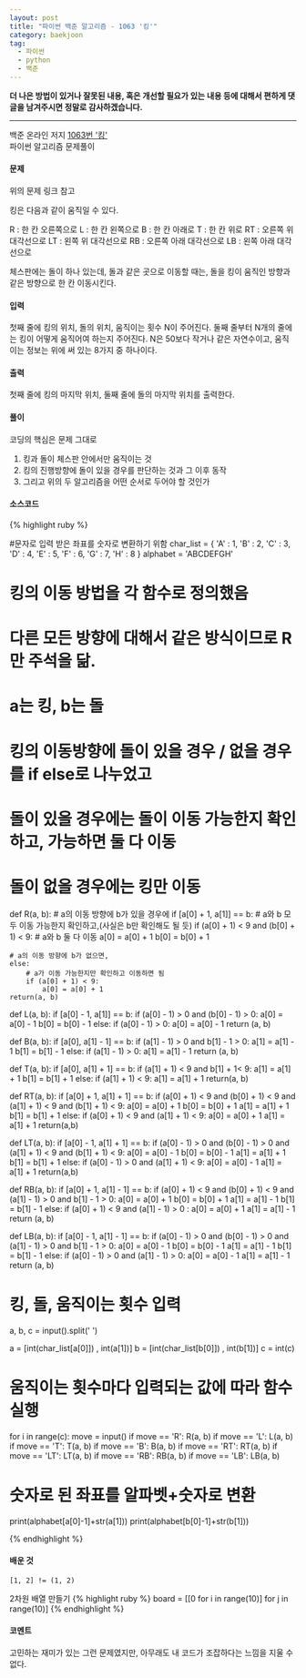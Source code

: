 ```yaml
---
layout: post
title: "파이썬 백준 알고리즘 - 1063 '킹'"
category: baekjoon
tag:
  - 파이썬
  - python
  - 백준
---
```




 **더 나은 방법이 있거나 잘못된 내용, 혹은 개선할 필요가 있는 내용 등에 대해서 편하게 댓글을 남겨주시면 정말로 감사하겠습니다.**

___

백준 온라인 저지 [1063번 '킹'](https://www.acmicpc.net/problem/1063)  
파이썬 알고리즘 문제풀이


#### **문제**
위의 문제 링크 참고

킹은 다음과 같이 움직일 수 있다.

R : 한 칸 오른쪽으로
L : 한 칸 왼쪽으로
B : 한 칸 아래로
T : 한 칸 위로
RT : 오른쪽 위 대각선으로
LT : 왼쪽 위 대각선으로
RB : 오른쪽 아래 대각선으로
LB : 왼쪽 아래 대각선으로

체스판에는 돌이 하나 있는데, 돌과 같은 곳으로 이동할 때는, 돌을 킹이 움직인 방향과 같은 방향으로 한 칸 이동시킨다.

#### **입력**
첫째 줄에 킹의 위치, 돌의 위치, 움직이는 횟수 N이 주어진다. 둘째 줄부터 N개의 줄에는 킹이 어떻게 움직어여 하는지 주어진다. N은 50보다 작거나 같은 자연수이고, 움직이는 정보는 위에 써 있는 8가지 중 하나이다.

#### **출력**
첫째 줄에 킹의 마지막 위치, 둘째 줄에 돌의 마지막 위치를 출력한다.

#### **풀이**
코딩의 핵심은 문제 그대로
1) 킹과 돌이 체스판 안에서만 움직이는 것
2) 킹의 진행방향에 돌이 있을 경우를 판단하는 것과 그 이후 동작
3) 그리고 위의 두 알고리즘을 어떤 순서로 두어야 할 것인가

#### **소스코드**
{% highlight ruby %}

#문자로 입력 받은 좌표를 숫자로 변환하기 위함
char_list = {
                'A' : 1,
                'B' : 2,
                'C' : 3,
                'D' : 4,
                'E' : 5,
                'F' : 6,
                'G' : 7,
                'H' : 8
            }
alphabet = 'ABCDEFGH'

# 킹의 이동 방법을 각 함수로 정의했음
# 다른 모든 방향에 대해서 같은 방식이므로 R만 주석을 닮.
# a는 킹, b는 돌

# 킹의 이동방향에 돌이 있을 경우 / 없을 경우를 if else로 나누었고
# 돌이 있을 경우에는 돌이 이동 가능한지 확인하고, 가능하면 둘 다 이동
# 돌이 없을 경우에는 킹만 이동

def R(a, b):
    # a의 이동 방향에 b가 있을 경우에
    if [a[0] + 1, a[1]] == b:
        # a와 b 모두 이동 가능한지 확인하고,(사실은 b만 확인해도 될 듯)
        if (a[0] + 1) < 9 and (b[0] + 1) < 9:
            # a와 b 둘 다 이동
            a[0] = a[0] + 1
            b[0] = b[0] + 1

    # a의 이동 방향에 b가 없으면,
    else:
        # a가 이동 가능한지만 확인하고 이동하면 됨
        if (a[0] + 1) < 9:
            a[0] = a[0] + 1
    return(a, b)

def L(a, b):
    if [a[0] - 1, a[1]] == b:
        if (a[0] - 1) > 0 and (b[0] - 1) > 0:
            a[0] = a[0] - 1
            b[0] = b[0] - 1
    else:
        if (a[0] - 1) > 0:
            a[0] = a[0] - 1
    return (a, b)

def B(a, b):
    if [a[0], a[1] - 1] == b:
        if (a[1] - 1) > 0 and b[1] - 1 > 0:
            a[1] = a[1] - 1
            b[1] = b[1] - 1
    else:
        if (a[1] - 1) > 0:
            a[1] = a[1] - 1
    return (a, b)

def T(a, b):
    if [a[0], a[1] + 1] == b:
        if (a[1] + 1) < 9 and b[1] + 1< 9:
            a[1] = a[1] + 1
            b[1] = b[1] + 1
    else:
        if (a[1] + 1) < 9:
            a[1] = a[1] + 1
    return(a, b)

def RT(a, b):
    if [a[0] + 1, a[1] + 1] == b:
        if (a[0] + 1) < 9 and (b[0] + 1) < 9 and (a[1] + 1) < 9 and (b[1] + 1) < 9:
            a[0] = a[0] + 1
            b[0] = b[0] + 1
            a[1] = a[1] + 1
            b[1] = b[1] + 1
    else:
        if (a[0] + 1) < 9 and (a[1] + 1) < 9:
            a[0] = a[0] + 1
            a[1] = a[1] + 1
    return(a,b)

def LT(a, b):
    if [a[0] - 1, a[1] + 1] == b:
        if (a[0] - 1) > 0 and (b[0] - 1) > 0 and (a[1] + 1) < 9 and (b[1] + 1) < 9:
            a[0] = a[0] - 1
            b[0] = b[0] - 1
            a[1] = a[1] + 1
            b[1] = b[1] + 1
    else:
        if (a[0] - 1) > 0 and (a[1] + 1) < 9:
            a[0] = a[0] - 1
            a[1] = a[1] + 1
    return(a,b)

def RB(a, b):
    if [a[0] + 1, a[1] - 1] == b:
        if (a[0] + 1) < 9 and (b[0] + 1) < 9 and (a[1] - 1) > 0 and b[1] - 1 > 0:
            a[0] = a[0] + 1
            b[0] = b[0] + 1
            a[1] = a[1] - 1
            b[1] = b[1] - 1
    else:
        if (a[0] + 1) < 9 and  (a[1] - 1) > 0 :
            a[0] = a[0] + 1
            a[1] = a[1] - 1
    return (a, b)

def LB(a, b):
    if [a[0] - 1, a[1] - 1] == b:
        if (a[0] - 1) > 0 and (b[0] - 1) > 0 and (a[1] - 1) > 0 and b[1] - 1 > 0:
            a[0] = a[0] - 1
            b[0] = b[0] - 1
            a[1] = a[1] - 1
            b[1] = b[1] - 1
    else:
        if (a[0] - 1) > 0 and (a[1] - 1) > 0:
            a[0] = a[0] - 1
            a[1] = a[1] - 1
    return (a, b)

# 킹, 돌, 움직이는 횟수 입력
a, b, c = input().split(' ')

a = [int(char_list[a[0]]) , int(a[1])]
b = [int(char_list[b[0]]) , int(b[1])]
c = int(c)

# 움직이는 횟수마다 입력되는 값에 따라 함수 실행
for i in range(c):
    move = input()
    if move == 'R':
        R(a, b)
    if move == 'L':
        L(a, b)
    if move == 'T':
        T(a, b)
    if move == 'B':
        B(a, b)
    if move == 'RT':
        RT(a, b)
    if move == 'LT':
        LT(a, b)
    if move == 'RB':
        RB(a, b)
    if move == 'LB':
        LB(a, b)

# 숫자로 된 좌표를 알파벳+숫자로 변환
print(alphabet[a[0]-1]+str(a[1]))
print(alphabet[b[0]-1]+str(b[1]))

{% endhighlight %}


#### **배운 것**
```
[1, 2] != (1, 2)
```
2차원 배열 만들기
{% highlight ruby %}
board  = [[0 for i in range(10)] for j in range(10)]
{% endhighlight %}
#### **코멘트**
고민하는 재미가 있는 그런 문제였지만, 아무래도 내 코드가 조잡하다는 느낌을 지울 수 없다.
